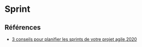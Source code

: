 # Sprint 


## Références 
- [3 conseils pour planifier les sprints de votre projet agile,2020](https://www.qrpinternational.fr/blog/methode-agile/3-conseils-pour-planifier-les-sprints-de-votre-projet-agile/)